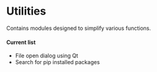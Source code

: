# Utilities
Contains modules designed to simplify various functions.
#### Current list
<ul>
<li>File open dialog using Qt</li>
<li>Search for pip installed packages</li>
</ul>

